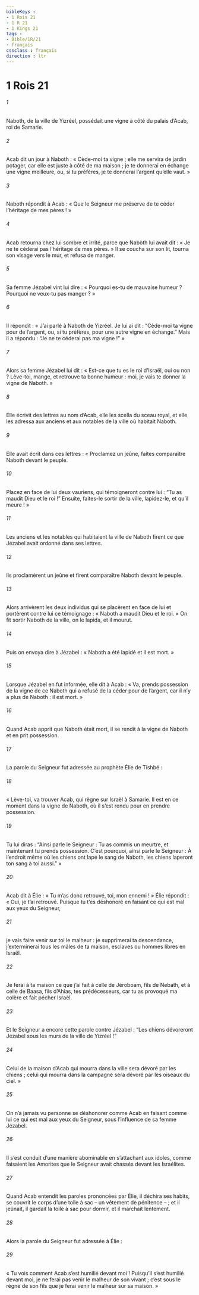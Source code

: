 ```yaml
---
bibleKeys : 
- 1 Rois 21
- 1 R 21
- 1 Kings 21
tags : 
- Bible/1R/21
- français
cssclass : français
direction : ltr
---
```


# 1 Rois 21

###### 1
Naboth, de la ville de Yizréel, possédait une vigne à côté du palais d’Acab, roi de Samarie.
###### 2
Acab dit un jour à Naboth : « Cède-moi ta vigne ; elle me servira de jardin potager, car elle est juste à côté de ma maison ; je te donnerai en échange une vigne meilleure, ou, si tu préfères, je te donnerai l’argent qu’elle vaut. »
###### 3
Naboth répondit à Acab : « Que le Seigneur me préserve de te céder l’héritage de mes pères ! »
###### 4
Acab retourna chez lui sombre et irrité, parce que Naboth lui avait dit : « Je ne te céderai pas l’héritage de mes pères. » Il se coucha sur son lit, tourna son visage vers le mur, et refusa de manger.
###### 5
Sa femme Jézabel vint lui dire : « Pourquoi es-tu de mauvaise humeur ? Pourquoi ne veux-tu pas manger ? »
###### 6
Il répondit : « J’ai parlé à Naboth de Yizréel. Je lui ai dit : “Cède-moi ta vigne pour de l’argent, ou, si tu préfères, pour une autre vigne en échange.” Mais il a répondu : “Je ne te céderai pas ma vigne !” »
###### 7
Alors sa femme Jézabel lui dit : « Est-ce que tu es le roi d’Israël, oui ou non ? Lève-toi, mange, et retrouve ta bonne humeur : moi, je vais te donner la vigne de Naboth. »
###### 8
Elle écrivit des lettres au nom d’Acab, elle les scella du sceau royal, et elle les adressa aux anciens et aux notables de la ville où habitait Naboth.
###### 9
Elle avait écrit dans ces lettres : « Proclamez un jeûne, faites comparaître Naboth devant le peuple.
###### 10
Placez en face de lui deux vauriens, qui témoigneront contre lui : “Tu as maudit Dieu et le roi !” Ensuite, faites-le sortir de la ville, lapidez-le, et qu’il meure ! »
###### 11
Les anciens et les notables qui habitaient la ville de Naboth firent ce que Jézabel avait ordonné dans ses lettres.
###### 12
Ils proclamèrent un jeûne et firent comparaître Naboth devant le peuple.
###### 13
Alors arrivèrent les deux individus qui se placèrent en face de lui et portèrent contre lui ce témoignage : « Naboth a maudit Dieu et le roi. » On fit sortir Naboth de la ville, on le lapida, et il mourut.
###### 14
Puis on envoya dire à Jézabel : « Naboth a été lapidé et il est mort. »
###### 15
Lorsque Jézabel en fut informée, elle dit à Acab : « Va, prends possession de la vigne de ce Naboth qui a refusé de la céder pour de l’argent, car il n’y a plus de Naboth : il est mort. »
###### 16
Quand Acab apprit que Naboth était mort, il se rendit à la vigne de Naboth et en prit possession.
###### 17
La parole du Seigneur fut adressée au prophète Élie de Tishbé :
###### 18
« Lève-toi, va trouver Acab, qui règne sur Israël à Samarie. Il est en ce moment dans la vigne de Naboth, où il s’est rendu pour en prendre possession.
###### 19
Tu lui diras : “Ainsi parle le Seigneur : Tu as commis un meurtre, et maintenant tu prends possession. C’est pourquoi, ainsi parle le Seigneur : À l’endroit même où les chiens ont lapé le sang de Naboth, les chiens laperont ton sang à toi aussi.” »
###### 20
Acab dit à Élie : « Tu m’as donc retrouvé, toi, mon ennemi ! » Élie répondit : « Oui, je t’ai retrouvé. Puisque tu t’es déshonoré en faisant ce qui est mal aux yeux du Seigneur,
###### 21
je vais faire venir sur toi le malheur : je supprimerai ta descendance, j’exterminerai tous les mâles de ta maison, esclaves ou hommes libres en Israël.
###### 22
Je ferai à ta maison ce que j’ai fait à celle de Jéroboam, fils de Nebath, et à celle de Baasa, fils d’Ahias, tes prédécesseurs, car tu as provoqué ma colère et fait pécher Israël.
###### 23
Et le Seigneur a encore cette parole contre Jézabel : “Les chiens dévoreront Jézabel sous les murs de la ville de Yizréel !”
###### 24
Celui de la maison d’Acab qui mourra dans la ville sera dévoré par les chiens ; celui qui mourra dans la campagne sera dévoré par les oiseaux du ciel. »
###### 25
On n’a jamais vu personne se déshonorer comme Acab en faisant comme lui ce qui est mal aux yeux du Seigneur, sous l’influence de sa femme Jézabel.
###### 26
Il s’est conduit d’une manière abominable en s’attachant aux idoles, comme faisaient les Amorites que le Seigneur avait chassés devant les Israélites.
###### 27
Quand Acab entendit les paroles prononcées par Élie, il déchira ses habits, se couvrit le corps d’une toile à sac – un vêtement de pénitence – ; et il jeûnait, il gardait la toile à sac pour dormir, et il marchait lentement.
###### 28
Alors la parole du Seigneur fut adressée à Élie :
###### 29
« Tu vois comment Acab s’est humilié devant moi ! Puisqu’il s’est humilié devant moi, je ne ferai pas venir le malheur de son vivant ; c’est sous le règne de son fils que je ferai venir le malheur sur sa maison. »
